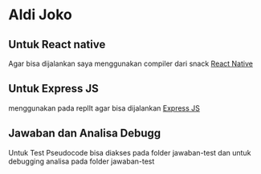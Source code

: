 # Aldi Joko



## Untuk React native
Agar bisa dijalankan saya menggunakan compiler dari snack [React Native](https://snack.expo.dev/)

## Untuk Express JS
menggunakan pada replIt agar bisa dijalankan [Express JS](https://www.example.com)

## Jawaban dan Analisa Debugg
Untuk Test Pseudocode bisa diakses pada folder jawaban-test dan untuk debugging analisa pada folder jawaban-test